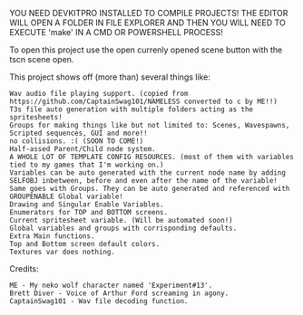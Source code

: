 YOU NEED DEVKITPRO INSTALLED TO COMPILE PROJECTS!
THE EDITOR WILL OPEN A FOLDER IN FILE EXPLORER AND THEN YOU WILL NEED TO EXECUTE 'make' IN A CMD OR POWERSHELL PROCESS!

To open this project use the open currenly opened scene button with the tscn scene open.

This project shows off (more than) several things like:

	Wav audio file playing support. (copied from https://github.com/CaptainSwag101/NAMELESS converted to c by ME!!)
	T3s file auto generation with multiple folders acting as the spritesheets!
	Groups for making things like but not limited to: Scenes, Wavespawns, Scripted sequences, GUI and more!!
	no collisions. :( (SOON TO COME!)
	Half-assed Parent/Child node system.
	A WHOLE LOT OF TEMPLATE CONFIG RESOURCES. (most of them with variables tied to my games that I'm working on.)
	Variables can be auto generated with the current node name by adding SELFOBJ inbetween, before and even after the name of the variable!
	Same goes with Groups. They can be auto generated and referenced with GROUPENABLE Global variable!
	Drawing and Singular Enable Variables.
	Enumerators for TOP and BOTTOM screens.
	Current spritesheet variable. (Will be automated soon!)
	Global variables and groups with corrisponding defaults.
	Extra Main functions.
	Top and Bottom screen default colors.
	Textures var does nothing.
	
Credits: 

	ME - My neko wolf character named 'Experiment#13'.
	Brett Diver - Voice of Arthur Ford screaming in agony.
	CaptainSwag101 - Wav file decoding function.
	
